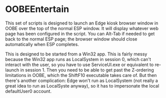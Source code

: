# OOBEEntertain

This set of scripts is designed to launch an Edge kiosk browser window in OOBE over the top of the
normal ESP window.  It will display whatever web page has been configured in the script.  You can
Alt-Tab if needed to get back to the normal ESP page; the browser window should close automatically
when ESP completes.

This is designed to be started from a Win32 app.  This is fairly messy because the Win32 app runs 
as LocalSystem in session 0, which can't interact with the user, so you have to use ServiceUI.exe or
equivalent to re-launch in session 1.  Then you need to be able to get past the Z-ordering limitations
in OOBE, which the ShiftF10 executable takes care of.  But then there's another complication: Edge 
won't run as LocalSystem (not really a great idea to run as LocalSyste anyway), so it has to 
impersonate the local defaultUser0 account.